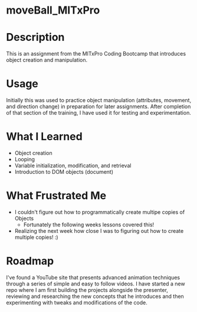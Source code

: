# moveBall_MITxPro
# **Description**

This is an assignment from the MITxPro Coding Bootcamp that introduces object creation and manipulation.

# **Usage**

Initially this was used to practice object manipulation (attributes, movement, and direction change) in preparation for later assignments. After completion of that section of the training, I have used it for testing and experimentation.

# **What I Learned**

+ Object creation
+ Looping
+ Variable initialization, modification, and retrieval
+ Introduction to DOM objects (document)

# **What Frustrated Me** 

+ I couldn't figure out how to programmatically create multipe copies of Objects
  + Fortunately the following weeks lessons covered this!
+ Realizing the next week how close I was to figuring out how to create multiple copies! :)

# **Roadmap**

I've found a YouTube site that presents advanced animation techniques through a series of simple and easy to follow videos. I have started a new repo where I am first building the projects alongside the presenter, reviewing and researching the new concepts that he introduces and then experimenting with tweaks and modifications of the code.
